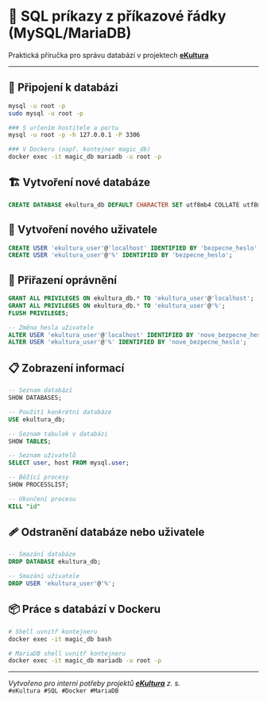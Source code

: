 # 📘 SQL príkazy z příkazové řádky (MySQL/MariaDB)
  
Praktická příručka pro správu databází v projektech **[eKultura](https://ekultura.eu)**

---

## 🔗 Připojení k databázi
```bash
mysql -u root -p
sudo mysql -u root -p

### S určením hostitele a portu
mysql -u root -p -h 127.0.0.1 -P 3306

### V Dockeru (např. kontejner magic_db)
docker exec -it magic_db mariadb -u root -p
```

## 🏗️ Vytvoření nové databáze
```sql
CREATE DATABASE ekultura_db DEFAULT CHARACTER SET utf8mb4 COLLATE utf8mb4_general_ci;
```

## 👤 Vytvoření nového uživatele
```sql
CREATE USER 'ekultura_user'@'localhost' IDENTIFIED BY 'bezpecne_heslo';
CREATE USER 'ekultura_user'@'%' IDENTIFIED BY 'bezpecne_heslo';
```

## 🔐 Přiřazení oprávnění
```sql
GRANT ALL PRIVILEGES ON ekultura_db.* TO 'ekultura_user'@'localhost';
GRANT ALL PRIVILEGES ON ekultura_db.* TO 'ekultura_user'@'%';
FLUSH PRIVILEGES;

-- Změna hesla uživatele
ALTER USER 'ekultura_user'@'localhost' IDENTIFIED BY 'nove_bezpecne_heslo';
ALTER USER 'ekultura_user'@'%' IDENTIFIED BY 'nove_bezpecne_heslo';
```

## 📋 Zobrazení informací
```sql
-- Seznam databází
SHOW DATABASES;

-- Použití konkrétní databáze
USE ekultura_db;

-- Seznam tabulek v databázi
SHOW TABLES;

-- Seznam uživatelů
SELECT user, host FROM mysql.user;

-- Běžící procesy
SHOW PROCESSLIST;

-- Ukončení procesu
KILL "id"
```

## 🩹 Odstranění databáze nebo uživatele
```sql
-- Smazání databáze
DROP DATABASE ekultura_db;

-- Smazání uživatele
DROP USER 'ekultura_user'@'%';
```

## 📦 Práce s databází v Dockeru
```bash
# Shell uvnitř kontejneru
docker exec -it magic_db bash

# MariaDB shell uvnitř kontejneru
docker exec -it magic_db mariadb -u root -p
```

---

_Vytvořeno pro interní potřeby projektů **[eKultura](https://ekultura.eu)** z. s._  
`#eKultura #SQL #Docker #MariaDB`
